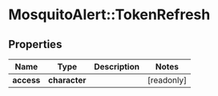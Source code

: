 # MosquitoAlert::TokenRefresh


## Properties
Name | Type | Description | Notes
------------ | ------------- | ------------- | -------------
**access** | **character** |  | [readonly] 


